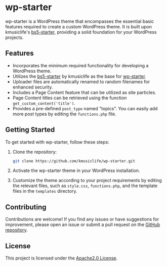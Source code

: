 # wp-starter

wp-starter is a WordPress theme that encompasses the essential basic features required to create a custom WordPress theme. It is built upon kmusiclife's [bs5-starter](https://github.com/kmusiclife/bs5-starter), providing a solid foundation for your WordPress projects.

## Features

- Incorporates the minimum required functionality for developing a WordPress theme.
- Utilizes the [bs5-starter](https://github.com/kmusiclife/bs5-starter) by kmusiclife as the base for [wp-starter](https://github.com/kmusiclife/wp-starter).
- Uploader files are automatically renamed to random filenames for enhanced security.
- Includes a Page Content feature that can be utilized as site particles.
- Page Content titles can be retrieved using the function `get_custom_content('title')`.
- Provides a pre-defined `post_type` named "topics". You can easily add more post types by editing the `functions.php` file.

## Getting Started

To get started with wp-starter, follow these steps:

1. Clone the repository:

   ```bash
   git clone https://github.com/kmusiclife/wp-starter.git
   ```

2. Activate the wp-starter theme in your WordPress installation.

3. Customize the theme according to your project requirements by editing the relevant files, such as `style.css`, `functions.php`, and the template files in the `templates` directory.


## Contributing

Contributions are welcome! If you find any issues or have suggestions for improvement, please open an issue or submit a pull request on the [GitHub repository](https://github.com/kmusiclife/wp-starter).

## License

This project is licensed under the [Apache2.0 License](LICENSE).
